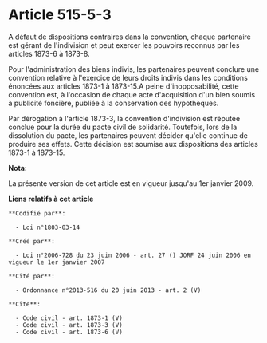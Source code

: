 # Article 515-5-3

A défaut de dispositions contraires dans la convention, chaque partenaire est gérant de l'indivision et peut exercer les
pouvoirs reconnus par les articles 1873-6 à 1873-8. 

Pour l'administration des biens indivis, les partenaires peuvent conclure une convention relative à l'exercice de leurs
droits indivis dans les conditions énoncées aux articles 1873-1 à 1873-15.A peine d'inopposabilité, cette convention est, à
l'occasion de chaque acte d'acquisition d'un bien soumis à publicité foncière, publiée à la conservation des hypothèques. 

Par dérogation à l'article 1873-3, la convention d'indivision est réputée conclue pour la durée du pacte civil de solidarité.
Toutefois, lors de la dissolution du pacte, les partenaires peuvent décider qu'elle continue de produire ses effets. Cette
décision est soumise aux dispositions des articles 1873-1 à 1873-15.

**Nota:**

La présente version de cet article est en vigueur jusqu'au 1er janvier 2009.

**Liens relatifs à cet article**

	**Codifié par**:

	  - Loi n°1803-03-14

	**Créé par**:

	  - Loi n°2006-728 du 23 juin 2006 - art. 27 () JORF 24 juin 2006 en vigueur le 1er janvier 2007

	**Cité par**:

	  - Ordonnance n°2013-516 du 20 juin 2013 - art. 2 (V)

	**Cite**:

	  - Code civil - art. 1873-1 (V)
	  - Code civil - art. 1873-3 (V)
	  - Code civil - art. 1873-6 (V)
